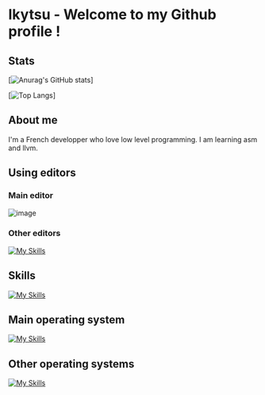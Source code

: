 # Ikytsu - Welcome to my Github profile !

## Stats
[![Anurag's GitHub stats](https://github-readme-stats.vercel.app/api?username=Ikytsu&theme=tokyonight)]

[![Top Langs](https://github-readme-stats.vercel.app/api/top-langs/?username=Ikytsu&layout=compact&theme=tokyonight)]

## About me

I'm a French developper who love low level programming.
I am learning asm and llvm.

## Using editors
### Main editor
![image](https://github.com/Ikytsu/Ikytsu/assets/155775453/45dd95cb-d2b8-4149-949c-3391fce8c303)
### Other editors
[![My Skills](https://skillicons.dev/icons?i=vim,neovim&theme=dark)](https://skillicons.dev)
## Skills
[![My Skills](https://skillicons.dev/icons?i=c,cpp,python,bash&theme=dark)](https://skillicons.dev)

## Main operating system
[![My Skills](https://skillicons.dev/icons?i=linux,mint&theme=dark)](https://skillicons.dev)

## Other operating systems
[![My Skills](https://skillicons.dev/icons?i=linux,debian,redhat&theme=dark)](https://skillicons.dev)

